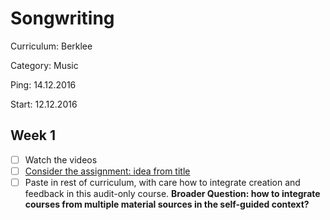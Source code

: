# Songwriting

Curriculum: Berklee

Category: Music

Ping: 14.12.2016

Start: 12.12.2016

## Week 1

- [ ] Watch the videos
- [ ] [Consider the assignment: idea from title](https://www.coursera.org/learn/songwriting-lyrics/peer/FG1cp/developing-an-idea-from-the-title)
- [ ] Paste in rest of curriculum, with care how to integrate creation and feedback in this audit-only course. **Broader Question: how to integrate courses from multiple material sources in the self-guided context?**
